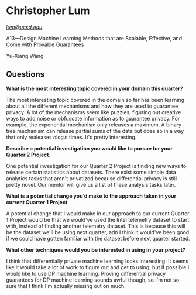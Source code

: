 # Christopher Lum

*lum@ucsd.edu*

A13—Design Machine Learning Methods that are Scalable, Effective, and Come with Provable Guarantees

Yu-Xiang Wang

## Questions
**What is the most interesting topic covered in your domain this quarter?**

The most interesting topic covered in the domain so far has been learning about all the different mechanisms and how they are used to guarantee privacy. A lot of the mechanisms seem like puzzles, figuring out creative ways to add noise or obfuscate information as to guarantee privacy. For example, the exponential mechanism only releases a maximum. A binary tree mechanism can release partial sums of the data but does so in a way that only realeases $n\log n$ times. It's pretty interesting.

**Describe a potential investigation you would like to pursue for your Quarter 2 Project.**

One potential investigation for our Quarter 2 Project is finding new ways to release certain statistics about datasets. There exist some simple data analytics tasks that aren't privatized because differential privacy is still pretty novel. Our mentor will give us a list of these analysis tasks later.

**What is a potential change you’d make to the approach taken in your current Quarter 1 Project**

A potential change that I would make in our approach to our current Quarter 1 Project would be that we would've used the Intel telemetry dataset to start with, instead of finding another telemetry dataset. This is because this will be the dataset we'll be using next quarter, adn I think it would've been good if we could have gotten familiar with the dataset before next quarter started.

**What other techniques would you be interested in using in your project?**

I think that differentially private machine learning looks interesting. It seems like it would take a lot of work to figure out and get to using, but if possible I would like to use DP machine learning. Proving differential privacy guarantees for DP machine learning sounds awful though, so I'm not so sure that I think I'm actually missing out on much.
